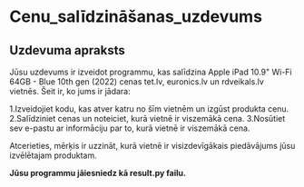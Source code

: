 # Cenu_salīdzināšanas_uzdevums

## Uzdevuma apraksts

Jūsu uzdevums ir izveidot programmu, kas salīdzina Apple iPad 10.9" Wi-Fi 64GB - Blue 10th gen (2022) cenas tet.lv, euronics.lv un rdveikals.lv vietnēs. Šeit ir, ko jums ir jādara:

1.Izveidojiet kodu, kas atver katru no šīm vietnēm un izgūst produkta cenu.
2.Salīdziniet cenas un noteiciet, kurā vietnē ir viszemākā cena.
3.Nosūtiet sev e-pastu ar informāciju par to, kurā vietnē ir viszemākā cena.

Atcerieties, mērķis ir uzzināt, kurā vietnē ir visizdevīgākais piedāvājums jūsu izvēlētajam produktam.

**Jūsu programmu jāiesniedz kā result.py failu.**

